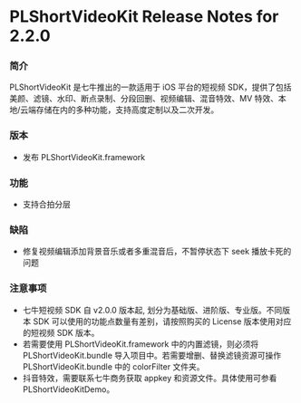 # PLShortVideoKit Release Notes for 2.2.0

### 简介
PLShortVideoKit 是七牛推出的一款适用于 iOS 平台的短视频 SDK，提供了包括美颜、滤镜、水印、断点录制、分段回删、视频编辑、混音特效、MV 特效、本地/云端存储在内的多种功能，支持高度定制以及二次开发。

### 版本
- 发布 PLShortVideoKit.framework

### 功能
- 支持合拍分层

### 缺陷
- 修复视频编辑添加背景音乐或者多重混音后，不暂停状态下 seek 播放卡死的问题

   
### 注意事项
- 七牛短视频 SDK 自 v2.0.0 版本起, 划分为基础版、进阶版、专业版。不同版本 SDK 可以使用的功能点数量有差别，请按照购买的 License 版本使用对应的短视频 SDK 版本。
- 若需要使用 PLShortVideoKit.framework 中的内置滤镜，则必须将 PLShortVideoKit.bundle 导入项目中。若需要增删、替换滤镜资源可操作 PLShortVideoKit.bundle 中的 colorFilter 文件夹。
- 抖音特效，需要联系七牛商务获取 appkey 和资源文件。具体使用可参看 PLShortVideoKitDemo。
